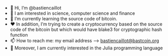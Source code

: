 - 👋 Hi, I’m @bastiencaillot
- 👀 I am interested in science, computer science and finance
- 🌱 I’m currently learning the source code of bitcoin.
- ♥ In addition, I’m trying to create a cryptocurrency based on the source code of the bitcoin but which would have blake3 for cryptographic hash function
- 📫 How to reach me: my email address --> bastiencaillot@bastcoin.org
- 🌈 Moreover, I am currently interested in the Julia programming language

<!---
bastiencaillot/bastiencaillot is a ✨ special ✨ repository because its `README.md` (this file) appears on your GitHub profile.
You can click the Preview link to take a look at your changes.
--->
